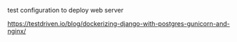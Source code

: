 test configuration to deploy web server

https://testdriven.io/blog/dockerizing-django-with-postgres-gunicorn-and-nginx/